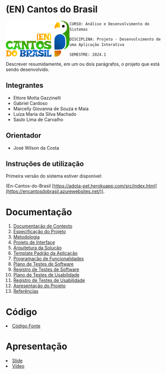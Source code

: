 # (EN) Cantos do Brasil

<img src="docs/img/LOGO.png" alt="Logo" width="200px" height="auto" style="float: left; margin-right: 10;">

`CURSO: Análise e Desenvolvimento de Sistemas`

`DISCIPLINA: Projeto - Desenvolvimento de uma Aplicação Interativa`

`SEMESTRE: 2024.1`

Descrever resumidamente, em um ou dois parágrafos, o projeto que está sendo desenvolvido.

## Integrantes

* Ettore Motta Gazzinelli
* Gabriel Cardoso
* Marcelly Giovanna de Souza e Maia
* Luiza Maria da Silva Machado
* Saulo Lima de Carvalho

## Orientador

* José Wilson da Costa

## Instruções de utilização

Primeira versão do sistema estiver disponível:

(En-Cantos-do-Brasil [https://adota-pet.herokuapp.com/src/index.html](https://encantosdobrasil.azurewebsites.net/)).


# Documentação

<ol>
<li><a href="docs/01-Documentação de Contexto.md"> Documentação de Contexto</a></li>
<li><a href="docs/02-Especificação do Projeto.md"> Especificação do Projeto</a></li>
<li><a href="docs/03-Metodologia.md"> Metodologia</a></li>
<li><a href="docs/04-Projeto de Interface.md"> Projeto de Interface</a></li>
<li><a href="docs/05-Arquitetura da Solução.md"> Arquitetura da Solução</a></li>
<li><a href="docs/06-Template Padrão da Aplicação.md"> Template Padrão da Aplicação</a></li>
<li><a href="docs/07-Programação de Funcionalidades.md"> Programação de Funcionalidades</a></li>
<li><a href="docs/08-Plano de Testes de Software.md"> Plano de Testes de Software</a></li>
<li><a href="docs/09-Registro de Testes de Software.md"> Registro de Testes de Software</a></li>
<li><a href="docs/10-Plano de Testes de Usabilidade.md"> Plano de Testes de Usabilidade</a></li>
<li><a href="docs/11-Registro de Testes de Usabilidade.md"> Registro de Testes de Usabilidade</a></li>
<li><a href="docs/12-Apresentação do Projeto.md"> Apresentação do Projeto</a></li>
<li><a href="docs/13-Referências.md"> Referências</a></li>
</ol>

# Código

<li><a href="src/README.md"> Código Fonte</a></li>

# Apresentação

<li><a href="Slide projeto.pdf"> Slide</a></li>
<li><a href="videoapresentaçãoEncantosDoBrasil.mp4"> Vídeo</a></li>
